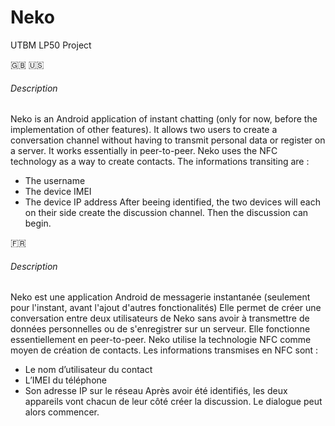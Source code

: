 # Neko
UTBM LP50 Project

:uk: :us:
###### Description
Neko is an Android application of instant chatting  (only for now, before the implementation of other features).
It allows two users to create a conversation channel without having to transmit personal data or register on a server.
It works essentially in peer-to-peer.
Neko uses the NFC technology as a way to create contacts.
The informations transiting are :
* The username
* The device IMEI
* The device IP address
After beeing identified, the two devices will each on their side create the discussion channel.
Then the discussion can begin.

:fr:
###### Description
Neko est une application Android de messagerie instantanée (seulement pour l'instant, avant l'ajout d'autres fonctionalités)
Elle permet de créer une conversation entre deux utilisateurs de Neko sans avoir à transmettre de données personnelles ou de s'enregistrer sur un serveur. 
Elle fonctionne essentiellement en peer-to-peer.
Neko utilise la technologie NFC comme moyen de création de contacts. 
Les informations transmises en NFC sont :
* Le nom d’utilisateur du contact
* L’IMEI du téléphone
* Son adresse IP sur le réseau
Après avoir été identifiés, les deux appareils vont chacun de leur côté créer la discussion. 
Le dialogue peut alors commencer.
